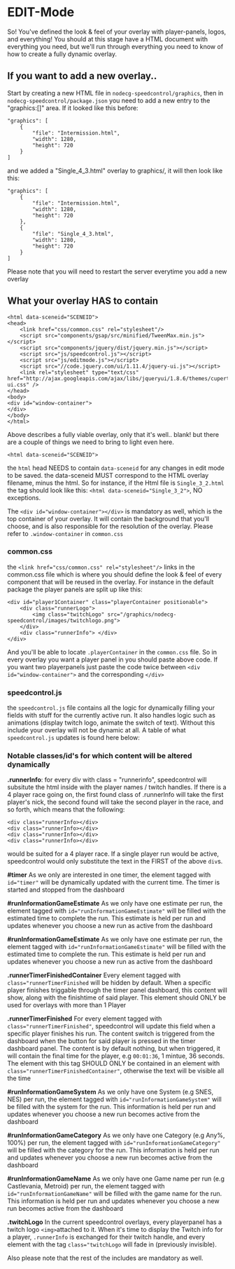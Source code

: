 # EDIT-Mode

So! You've defined the look & feel of your overlay with player-panels, logos, and everything!
You should at this stage have a HTML document with everything you need, but we'll run through everything you 
need to know of how to create a fully dynamic overlay.

## If you want to add a new overlay..
Start by creating a new HTML file in `nodecg-speedcontrol/graphics`, then
in `nodecg-speedcontrol/package.json` you need to add a new entry to
the "graphics:[]" area. If it looked like this before:
```
"graphics": [
    {
        "file": "Intermission.html",
        "width": 1280,
        "height": 720
    }
]
```
and we added a "Single_4_3.html" overlay to graphics/, it will then look like this:
```
"graphics": [
    {
        "file": "Intermission.html",
        "width": 1280,
        "height": 720
    },
    {
        "file": "Single_4_3.html",
        "width": 1280,
        "height": 720
    }
]
```
Please note that you will need to restart the server everytime you add a new overlay

## What your overlay HAS to contain

```
<html data-sceneid="SCENEID">
<head>
    <link href="css/common.css" rel="stylesheet"/>
    <script src="components/gsap/src/minified/TweenMax.min.js"></script>
    <script src="components/jquery/dist/jquery.min.js"></script>
    <script src="js/speedcontrol.js"></script>
    <script src="js/editmode.js"></script>
    <script src="//code.jquery.com/ui/1.11.4/jquery-ui.js"></script>
    <link rel="stylesheet" type="text/css" href="http://ajax.googleapis.com/ajax/libs/jqueryui/1.8.6/themes/cupertino/jquery-ui.css" />
</head>
<body>
<div id="window-container">
</div>
</body>
</html>
```

Above describes a fully viable overlay, only that it's well.. blank! but there are a couple of things we need to bring to
light even here.
```
<html data-sceneid="SCENEID">
```
the `html` head NEEDS to contain `data-sceneid` for any changes in edit mode to be saved. the data-sceneid MUST
correspond to the HTML overlay filename, minus the html. So for instance, if the Html file is `Single_3_2.html`
the tag should look like this: `<html data-sceneid="Single_3_2">`, NO exceptions.

The `<div id="window-container"></div>` is mandatory as well, which is the top container of your overlay.
It will contain the background that you'll choose, and is also responsible for the resolution of the overlay.
Please refer to `.window-container` in `common.css`

### common.css
the `<link href="css/common.css" rel="stylesheet"/>` links in the common.css file which is where you should define
the look & feel of every component that will be reused in the overlay. For instance in the default package the player
panels are split up like this:

```
<div id="player1Container" class="playerContainer positionable">
    <div class="runnerLogo">
        <img class="twitchLogo" src="/graphics/nodecg-speedcontrol/images/twitchlogo.png">
    </div>
    <div class="runnerInfo"> </div>
</div>
```
And you'll be able to locate `.playerContainer` in the `common.css` file. So in every overlay you want a player panel
in you should paste above code. If you want two playerpanels just paste the code twice between `<div id="window-container">` and the corresponding `</div>`

### speedcontrol.js

the `speedcontrol.js` file contains all the logic for dynamically filling your fields with stuff for the currently
active run. It also handles logic such as animations (display twitch logo, animate the switch of text). Without
this include your overlay will not be dynamic at all. A table of what `speedcontrol.js` updates is found here below:

### Notable classes/id's for which content will be altered dynamically
**.runnerInfo**:
for every div with class = "runnerinfo", speedcontrol will subsitute the html inside with the player
names / twitch handles. If there is a 4 player race going on, the first found class of .runnerInfo will take the first
player's nick, the second found will take the second player in the race, and so forth, which means that the following:
```
<div class="runnerInfo></div>
<div class="runnerInfo></div>
<div class="runnerInfo></div>
<div class="runnerInfo></div>
```
would be suited for a 4 player race. If a single player run would be active, speedcontrol would only substitute the text
in the FIRST of the above `div`s.

**#timer**
As we only are interested in one timer, the element tagged with `id="timer"` will be dynamically updated
with the current time. The timer is started and stopped from the dashboard

**#runInformationGameEstimate**
As we only have one estimate per run, the element tagged with `id="runInformationGameEstimate"` will be filled
with the estimated time to complete the run. This estimate is held per run and updates whenever you choose a new run
as active from the dashboard

**#runInformationGameEstimate**
As we only have one estimate per run, the element tagged with `id="runInformationGameEstimate"` will be filled
with the estimated time to complete the run. This estimate is held per run and updates whenever you choose a new run
as active from the dashboard

**.runnerTimerFinishedContainer**
Every element tagged with `class="runnerTimerFinished` will be hidden by default. When a specific player finishes
triggable through the timer panel dashboard, this content will show, along with the finishtime of said player. This
element should ONLY be used for overlays with more than 1 Player

**.runnerTimerFinished**
For every element tagged with `class="runnerTimerFinished"`, speedcontrol will update this field when a specific player
finishes his run. The content switch is triggered from the dashboard when the button for said player is pressed in the
timer dashboard panel. The content is by default nothing, but when triggered, it will contain the final time for the
player, e.g `00:01:36`, 1 mintue, 36 seconds. The element with this tag SHOULD ONLY be contained in an element
with `class="runnerTimerFinishedContainer"`, otherwise the text will be visible all the time

**#runInformationGameSystem**
As we only have one System (e.g SNES, NES) per run, the element tagged with `id="runInformationGameSystem"` will be filled
with the system for the run. This information is held per run and updates whenever you choose a new run
becomes active from the dashboard

**#runInformationGameCategory**
As we only have one Category (e.g Any%, 100%) per run, the element tagged with `id="runInformationGameCategory"` will be filled
with the category for the run. This information is held per run and updates whenever you choose a new run
becomes active from the dashboard

**#runInformationGameName**
As we only have one Game name per run (e.g Castlevania, Metroid) per run, the element tagged with `id="runInformationGameName"` will be filled
with the game name for the run. This information is held per run and updates whenever you choose a new run
becomes active from the dashboard

**.twitchLogo**
In the current speedcontrol overlays, every playerpanel has a twitch logo `<img>`attached to it. When it's time
to display the Twitch info for a player, `.runnerInfo` is exchanged for their twitch handle, and every element
with the tag `class="twitchLogo` will fade in (previously invisible).

Also please note that the rest of the includes are mandatory as well.
